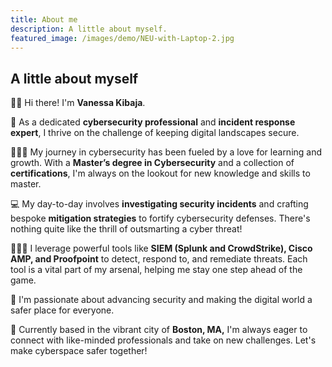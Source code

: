 ```yaml
---
title: About me
description: A little about myself.
featured_image: /images/demo/NEU-with-Laptop-2.jpg
---
```


## A little about myself

👩🏽 Hi there! I'm **Vanessa Kibaja**.

💼 As a dedicated **cybersecurity professional** and **incident response expert**, I thrive on the challenge of keeping digital landscapes secure.

👩🏽‍🎓 My journey in cybersecurity has been fueled by a love for learning and growth. With a **Master’s degree in Cybersecurity** and a collection of **certifications**, I'm always on the lookout for new knowledge and skills to master.

💻 My day-to-day involves **investigating security incidents** and crafting bespoke **mitigation strategies** to fortify cybersecurity defenses. There's nothing quite like the thrill of outsmarting a cyber threat!

👩🏽‍💻 I leverage powerful tools like **SIEM (Splunk and CrowdStrike), Cisco AMP, and Proofpoint** to detect, respond to, and remediate threats. Each tool is a vital part of my arsenal, helping me stay one step ahead of the game.

💖 I'm passionate about advancing security and making the digital world a safer place for everyone. 

📍 Currently based in the vibrant city of **Boston, MA,** I'm always eager to connect with like-minded professionals and take on new challenges. Let's make cyberspace safer together!

